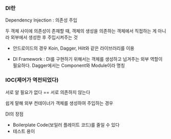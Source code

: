 

### DI란

Dependency Injection : 의존성 주입

두 객체 사이에 의존성이 존재할 때, 객체의 생성을 의존하는 객체에서 직접하는 게 아니라 외부에서 생성한 후 주입시켜주는 것

* 안드로이드의 경우 Koin, Dagger, Hilt와 같은 라이브러리를 이용

* DI Framework : DI를 구현하기 위해서는 객체를 생성하고 넘겨주는 외부 역할이 필요하다. Dagger에서는 Component와 Module이라 명칭

### IOC(제어가 역전되었다)

서로 알 필요가 없다 == 서로 의존하지 않는다

쉽게 말해 외부 컨테이너가 객체를 생성하여 주입하는 경우

DI의 장점

- Boilerplate Code(보일러 플레이트 코드)를 줄일 수 있다
- 테스트 용이

